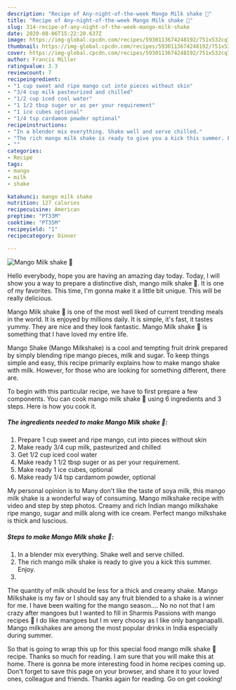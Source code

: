 ```yaml
---
description: "Recipe of Any-night-of-the-week Mango Milk shake 🍹"
title: "Recipe of Any-night-of-the-week Mango Milk shake 🍹"
slug: 314-recipe-of-any-night-of-the-week-mango-milk-shake
date: 2020-08-06T15:22:20.637Z
image: https://img-global.cpcdn.com/recipes/5930113674248192/751x532cq70/mango-milk-shake-🍹-recipe-main-photo.jpg
thumbnail: https://img-global.cpcdn.com/recipes/5930113674248192/751x532cq70/mango-milk-shake-🍹-recipe-main-photo.jpg
cover: https://img-global.cpcdn.com/recipes/5930113674248192/751x532cq70/mango-milk-shake-🍹-recipe-main-photo.jpg
author: Francis Miller
ratingvalue: 3.3
reviewcount: 7
recipeingredient:
- "1 cup sweet and ripe mango cut into pieces without skin"
- "3/4 cup milk pasteurized and chilled"
- "1/2 cup iced cool water"
- "1 1/2 tbsp suger or as per your requirement"
- "1 ice cubes optional"
- "1/4 tsp cardamom powder optional"
recipeinstructions:
- "In a blender mix everything. Shake well and serve chilled."
- "The rich mango milk shake is ready to give you a kick this summer. Enjoy."
- ""
categories:
- Recipe
tags:
- mango
- milk
- shake

katakunci: mango milk shake 
nutrition: 127 calories
recipecuisine: American
preptime: "PT33M"
cooktime: "PT35M"
recipeyield: "1"
recipecategory: Dinner

---
```



![Mango Milk shake 🍹](https://img-global.cpcdn.com/recipes/5930113674248192/751x532cq70/mango-milk-shake-🍹-recipe-main-photo.jpg)

Hello everybody, hope you are having an amazing day today. Today, I will show you a way to prepare a distinctive dish, mango milk shake 🍹. It is one of my favorites. This time, I'm gonna make it a little bit unique. This will be really delicious.

Mango Milk shake 🍹 is one of the most well liked of current trending meals in the world. It is enjoyed by millions daily. It is simple, it's fast, it tastes yummy. They are nice and they look fantastic. Mango Milk shake 🍹 is something that I have loved my entire life.

Mango Shake (Mango Milkshake) is a cool and tempting fruit drink prepared by simply blending ripe mango pieces, milk and sugar. To keep things simple and easy, this recipe primarily explains how to make mango shake with milk. However, for those who are looking for something different, there are.


To begin with this particular recipe, we have to first prepare a few components. You can cook mango milk shake 🍹 using 6 ingredients and 3 steps. Here is how you cook it.

<!--inarticleads1-->

##### The ingredients needed to make Mango Milk shake 🍹:

1. Prepare 1 cup sweet and ripe mango, cut into pieces without skin
1. Make ready 3/4 cup milk, pasteurized and chilled
1. Get 1/2 cup iced cool water
1. Make ready 1 1/2 tbsp suger or as per your requirement.
1. Make ready 1 ice cubes, optional
1. Make ready 1/4 tsp cardamom powder, optional


My personal opinion is to Many don&#39;t like the taste of soya milk, this mango milk shake is a wonderful way of consuming. Mango milkshake recipe with video and step by step photos. Creamy and rich Indian mango milkshake ripe mango, sugar and millk along with ice cream. Perfect mango milkshake is thick and luscious. 

<!--inarticleads2-->

##### Steps to make Mango Milk shake 🍹:

1. In a blender mix everything. Shake well and serve chilled.
1. The rich mango milk shake is ready to give you a kick this summer. Enjoy.
1. 


The quantity of milk should be less for a thick and creamy shake. Mango Milkshake is my fav or I should say any fruit blended to a shake is a winner for me. I have been waiting for the mango season…. No no not that I am crazy after mangoes but I wanted to fill in Sharmis Passions with mango recipes 🙂 I do like mangoes but I m very choosy as I like only banganapalli. Mango milkshakes are among the most popular drinks in India especially during summer. 

So that is going to wrap this up for this special food mango milk shake 🍹 recipe. Thanks so much for reading. I am sure that you will make this at home. There is gonna be more interesting food in home recipes coming up. Don't forget to save this page on your browser, and share it to your loved ones, colleague and friends. Thanks again for reading. Go on get cooking!

